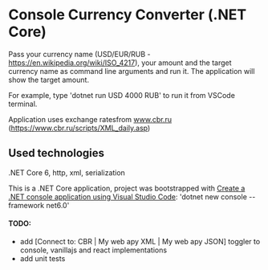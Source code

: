 # Console Currency Converter (.NET Core)

Pass your currency name (USD/EUR/RUB - https://en.wikipedia.org/wiki/ISO_4217), your amount and the target currency name as command line arguments and run it. The application will show the target amount.

For example, type 'dotnet run USD 4000 RUB' to run it from VSCode terminal.

Application uses exchange ratesfrom www.cbr.ru (https://www.cbr.ru/scripts/XML_daily.asp)

## Used technologies
.NET Core 6, http, xml, serialization

This is a .NET Core application, project was bootstrapped with [Create a .NET console application using Visual Studio Code](https://docs.microsoft.com/en-us/dotnet/core/tutorials/with-visual-studio-code?pivots=dotnet-6-0): 'dotnet new console --framework net6.0'

#### TODO:
- add [Connect to: CBR | My web apy XML | My web apy JSON] toggler to console, vanillajs and react implementations
- add unit tests
